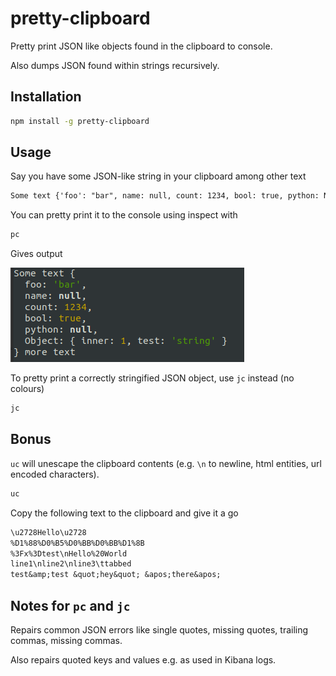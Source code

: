 # pretty-clipboard

Pretty print JSON like objects found in the clipboard to console.

Also dumps JSON found within strings recursively.

## Installation

```bash
npm install -g pretty-clipboard
```

## Usage

Say you have some JSON-like string in your clipboard among other text

```txt
Some text {'foo': "bar", name: null, count: 1234, bool: true, python: None, "Object": { inner: 1, test: 'string'} } more text
```

You can pretty print it to the console using inspect with

```bash
pc
```

Gives output

![output.png](./output.png)

To pretty print a correctly stringified JSON object, use `jc` instead (no colours)

```bash
jc
```

## Bonus

`uc` will unescape the clipboard contents (e.g. `\n` to newline, html entities, url encoded characters).

```bash
uc
```

Copy the following text to the clipboard and give it a go

```txt
\u2728Hello\u2728
%D1%88%D0%B5%D0%BB%D0%BB%D1%8B
%3Fx%3Dtest\nHello%20World
line1\nline2\nline3\ttabbed
test&amp;test &quot;hey&quot; &apos;there&apos;
```

## Notes for `pc` and `jc`

Repairs common JSON errors like single quotes, missing quotes, trailing commas, missing commas.

Also repairs quoted keys and values e.g. as used in Kibana logs.

